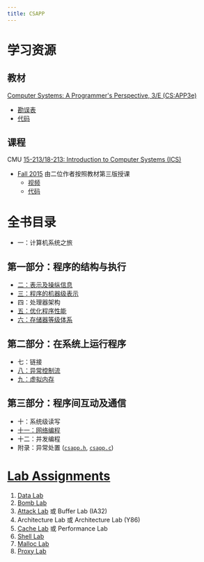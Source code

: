 ```yaml
---
title: CSAPP
---
```


# 学习资源

## 教材

[Computer Systems: A Programmer's Perspective, 3/E (CS:APP3e)](https://csapp.cs.cmu.edu/3e/home.html)
- [勘误表](https://csapp.cs.cmu.edu/3e/errata.html)
- [代码](http://csapp.cs.cmu.edu/3e/code.tar)

## 课程

CMU [15-213/18-213: Introduction to Computer Systems (ICS)](https://www.cs.cmu.edu/~213/)

- [Fall 2015](https://www.cs.cmu.edu/afs/cs/academic/class/15213-f15/www/) 由二位作者按照教材第三版授课
  - [视频](https://scs.hosted.panopto.com/Panopto/Pages/Sessions/List.aspx#folderID=%22b96d90ae-9871-4fae-91e2-b1627b43e25e%22)
  - [代码](http://www.cs.cmu.edu/afs/cs/academic/class/15213-f15/www/code.tar)

# 全书目录

- 一：计算机系统之旅

## 第一部分：程序的结构与执行

- [二：表示及操纵信息](./2_bits_bytes_ints_floats.md)
- [三：程序的机器级表示](./3_machine_level_programming.md)
- 四：处理器架构
- [五：优化程序性能](./5_optimizing_performance.md)
- [六：存储器等级体系](./6_memory_hierarchy.md)

## 第二部分：在系统上运行程序

- 七：链接
- [八：异常控制流](./8_exceptional_control_flow.md)
- [九：虚拟内存](./9_virtual_memory.md)

## 第三部分：程序间互动及通信

- 十：系统级读写
- [十一：网络编程](./11_network_programming.md)
- 十二：并发编程
- 附录：异常处置 ([`csapp.h`](http://csapp.cs.cmu.edu/3e/ics3/code/include/csapp.h), [`csapp.c`](http://csapp.cs.cmu.edu/3e/ics3/code/src/csapp.c))

# [Lab Assignments](https://csapp.cs.cmu.edu/3e/labs.html)

1. [Data Lab](./labs/data/README.md)
2. [Bomb Lab](./labs/bomb/README.md)
3. [Attack Lab](./labs/attack/README.md) 或 Buffer Lab (IA32)
4. Architecture Lab 或 Architecture Lab (Y86)
5. [Cache Lab](./labs/cache/README.md) 或 Performance Lab
6. [Shell Lab](./labs/shell/README.md)
7. [Malloc Lab](./labs/malloc/README.md)
8. [Proxy Lab](./labs/proxy/README.md)

